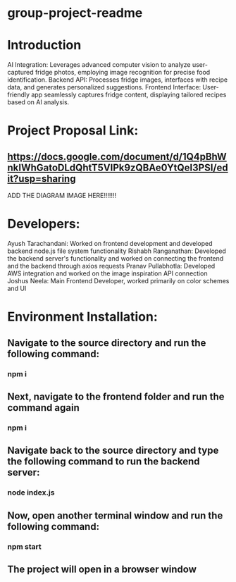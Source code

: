 # group-project-readme


# Introduction

AI Integration:
Leverages advanced computer vision to analyze user-captured fridge photos, employing image recognition for precise food identification.
Backend API:
Processes fridge images, interfaces with recipe data, and generates personalized suggestions.
Frontend Interface:
User-friendly app seamlessly captures fridge content, displaying tailored recipes based on AI analysis.

# Project Proposal Link: 

## https://docs.google.com/document/d/1Q4pBhWnkIWhGatoDLdQhtT5VIPk9zQBAe0YtQeI3PSI/edit?usp=sharing



ADD THE DIAGRAM IMAGE HERE!!!!!!!


# Developers:
Ayush Tarachandani: Worked on frontend development and developed backend node.js file system functionality
Rishabh Ranganathan: Developed the backend server's functionality and worked on connecting the frontend and the backend through axios requests
Pranav Pullabhotla: Developed AWS integration and worked on the image inspiration API connection
Joshus Neela: Main Frontend Developer, worked primarily on color schemes and UI


# Environment Installation:

## Navigate to the source directory and run the following command:
### npm i

## Next, navigate to the frontend folder and run the command again
### npm i

## Navigate back to the source directory and type the following command to run the backend server:
### node index.js

## Now, open another terminal window and run the following command:
### npm start

## The project will open in a browser window

